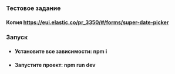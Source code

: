 ### Тестовое задание
#### Копия https://eui.elastic.co/pr_3350/#/forms/super-date-picker

### Запуск
+ #### Установите все зависимости: npm i
+ #### Запустите проект: npm run dev
